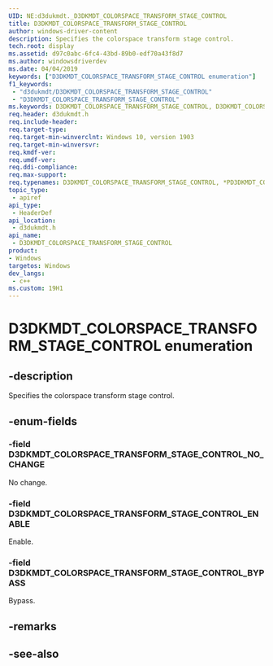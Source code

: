 ```yaml
---
UID: NE:d3dukmdt._D3DKMDT_COLORSPACE_TRANSFORM_STAGE_CONTROL
title: D3DKMDT_COLORSPACE_TRANSFORM_STAGE_CONTROL
author: windows-driver-content
description: Specifies the colorspace transform stage control.
tech.root: display
ms.assetid: d97c0abc-6fc4-43bd-89b0-edf70a43f8d7
ms.author: windowsdriverdev
ms.date: 04/04/2019
keywords: ["D3DKMDT_COLORSPACE_TRANSFORM_STAGE_CONTROL enumeration"]
f1_keywords:
 - "d3dukmdt/D3DKMDT_COLORSPACE_TRANSFORM_STAGE_CONTROL"
 - "D3DKMDT_COLORSPACE_TRANSFORM_STAGE_CONTROL"
ms.keywords: D3DKMDT_COLORSPACE_TRANSFORM_STAGE_CONTROL, D3DKMDT_COLORSPACE_TRANSFORM_STAGE_CONTROL, *PD3DKMDT_COLORSPACE_TRANSFORM_STAGE_CONTROL, 
req.header: d3dukmdt.h
req.include-header:
req.target-type:
req.target-min-winverclnt: Windows 10, version 1903
req.target-min-winversvr:
req.kmdf-ver:
req.umdf-ver:
req.ddi-compliance:
req.max-support:
req.typenames: D3DKMDT_COLORSPACE_TRANSFORM_STAGE_CONTROL, *PD3DKMDT_COLORSPACE_TRANSFORM_STAGE_CONTROL
topic_type: 
 - apiref
api_type: 
 - HeaderDef
api_location: 
 - d3dukmdt.h
api_name: 
 - D3DKMDT_COLORSPACE_TRANSFORM_STAGE_CONTROL
product:
- Windows
targetos: Windows
dev_langs:
 - c++
ms.custom: 19H1
---
```


# D3DKMDT_COLORSPACE_TRANSFORM_STAGE_CONTROL enumeration

## -description

Specifies the colorspace transform stage control.

## -enum-fields

### -field D3DKMDT_COLORSPACE_TRANSFORM_STAGE_CONTROL_NO_CHANGE

No change.

### -field D3DKMDT_COLORSPACE_TRANSFORM_STAGE_CONTROL_ENABLE

Enable.

### -field D3DKMDT_COLORSPACE_TRANSFORM_STAGE_CONTROL_BYPASS

Bypass.

## -remarks

## -see-also

